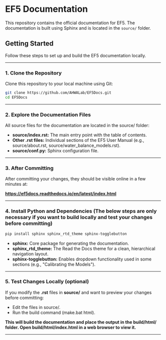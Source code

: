 # EF5 Documentation

This repository contains the official documentation for EF5. The documentation is built using Sphinx and is located in the `source/` folder.

## Getting Started

Follow these steps to set up and build the EF5 documentation locally.

---

### 1. Clone the Repository
Clone this repository to your local machine using Git:

```bash
git clone https://github.com/AHWALab/EF5Docs.git
cd EF5Docs
```

---

### 2. Explore the Documentation Files
All source files for the documentation are located in the source/ folder:

- **source/index.rst:** The main entry point with the table of contents.
- **Other .rst files:** Individual sections of the EF5 User Manual (e.g., source/about.rst, source/water_balance_models.rst).
- **source/conf.py:** Sphinx configuration file.

---

### 3. After Committing
After committing your changes, they should be visible online in a few minutes at:

**https://ef5docs.readthedocs.io/en/latest/index.html**

---

### 4. Install Python and Dependencies (**The below steps are only necessary if you want to build locally and test your changes before committing**)
```bash
pip install sphinx sphinx_rtd_theme sphinx-togglebutton
```
- **sphinx:** Core package for generating the documentation.
- **sphinx_rtd_theme:** The Read the Docs theme for a clean, hierarchical navigation layout.
- **sphinx-togglebutton:** Enables dropdown functionality used in some sections (e.g., "Calibrating the Models").

---

### 5. Test Changes Locally (**optional**)
If you modify the **.rst** files in **source/** and want to preview your changes before committing:

- Edit the files in source/.
- Run the build command (make.bat html).

**This will build the documentation and place the output in the build/html/ folder. Open build/html/index.html in a web browser to view it.**

---
